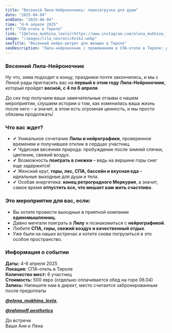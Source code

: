 ```yaml
---
title: "Весенній Лила-Нейроночникъ: перезагрузка для души"
date: "2025-04-04"
endDate: "2025-06-04"
time: "4-6 апреля 2025"
ort: "СПА-отель в Тироле"
link: "[@elena_mukhina_leela](https://www.instagram.com/elena_mukhina_leela?igsh=MXd4N2Vyd294dnFqMA==), [@rahimoff.aesthetics](https://www.instagram.com/rahimoff.aesthetics?igsh=cnU5ZjQ5MGFtbWdn==)"
image: "/images/lila_neuronichnik2.webp"
seoTitle: "Весенний нейро-ретрит для женщин в Тироле"
seoDescription: "Лила-нейроночник с проживанием в СПА-отеле в Тироле: расслабление, женский круг, игра Лила, перезагрузка сознания. Уникальный ретрит с 4 по 6 апреля 2025 года."
---
```


### Весенний Лила-Нейроночник 

Ну что, зима подходит к концу, праздники почти закончились, и мы с Леной рады пригласить вас на **первый в этом году Лила-Нейроночник**, который пройдет **весной, с 4 по 6 апреля**. 

До сих пор получаем ваши замечательные отзывы о нашем мероприятии, слушаем истории о том, как изменилась ваша жизнь после него – а значит, в этом есть огромная ценность, и мы просто обязаны продолжать! 

### **Что вас ждет?**

- ✔ Уникальное сочетание **Лилы и нейрографики**, проверенное временем и получившее отклик в сердцах участниц.
- ✔ Чудесная весенняя природа: пробуждение после зимней спячки, цветение, свежий воздух.
- ✔ Возможность **поиграть в снежки** – ведь на вершине горы снег еще задержится!
- ✔ Женский круг, **горы, лес, СПА, бассейн и вкусная еда** – идеальные выходные для души и тела.
- ✔ Особая энергетика: **конец ретроградного Меркурия**, а значит, самое время **отпустить все, что мешает вам жить счастливо**.

### **Это мероприятие для вас, если:**
- Вы хотите провести выходные в приятной компании **единомышленниц**.
- Давно мечтали поиграть в **Лилу** и познакомиться с **нейрографикой**.
- Любите **СПА, горы, свежий воздух и качественный отдых**.
- Уже были на наших встречах и хотите снова погрузиться в это особое пространство.

### **Информация о событии**
**Даты:** 4-6 апреля 2025  
**Локация:** СПА-отель в Тироле  
**Количество мест:** 6 участниц  
**Стоимость:** 500 евро (отдельно оплачивается обед на горе 06.04)  
**Запись:** Напишите нам в директ, место считается забронированным после предоплаты 

***[@elena_mukhina_leela](https://www.instagram.com/elena_mukhina_leela?igsh=MXd4N2Vyd294dnFqMA==)***, 

***[@rahimoff.aesthetics](https://www.instagram.com/rahimoff.aesthetics?igsh=cnU5ZjQ5MGFtbWdn==)*** 

До встречи  
Ваши Аня и Лена